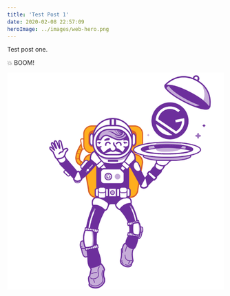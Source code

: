 ```yaml
---
title: 'Test Post 1'
date: 2020-02-08 22:57:09
heroImage: ../images/web-hero.png
---
```


Test post one.

:boom: BOOM!

![Starman](../images/gatsby-astronaut.png)
